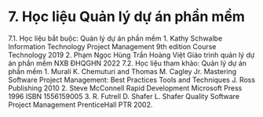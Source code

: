 # 7. Học liệu Quản lý dự án phần mềm
7.1. Học liệu bắt buộc: Quản lý dự án phần mềm 1. Kathy Schwalbe Information Technology Project Management 9th edition Course Technology 2019
2. Phạm Ngọc Hùng Trần Hoàng Việt Giáo trình quản lý dự án phần mềm NXB ĐHQGHN 2022
7.2. Học liệu tham khảo: Quản lý dự án phần mềm 1. Murali K. Chemuturi and Thomas M. Cagley Jr. Mastering Software Project Management: Best Practices Tools and Techniques J. Ross Publishing 2010
2. Steve McConnell Rapid Development Microsoft Press 1996 ISBN 1556159005
3. R. Futrell D. Shafer L. Shafer Quality Software Project Management PrenticeHall PTR 2002.
